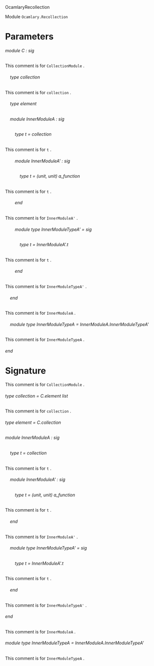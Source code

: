 OcamlaryRecollection

Module  `` Ocamlary.Recollection `` 


# Parameters

###### module C : sig

This comment is for  `` CollectionModule `` .

######     type collection

This comment is for  `` collection `` .

######     type element

######     module InnerModuleA : sig

######         type t = collection

This comment is for  `` t `` .

######         module InnerModuleA' : sig

######             type t = (unit, unit) a_function

This comment is for  `` t `` .


######         end

This comment is for  `` InnerModuleA' `` .

######         module type InnerModuleTypeA' = sig

######             type t = InnerModuleA'.t

This comment is for  `` t `` .


######         end

This comment is for  `` InnerModuleTypeA' `` .


######     end

This comment is for  `` InnerModuleA `` .

######     module type InnerModuleTypeA = InnerModuleA.InnerModuleTypeA'

This comment is for  `` InnerModuleTypeA `` .


###### end


# Signature

This comment is for  `` CollectionModule `` .

###### type collection = C.element list

This comment is for  `` collection `` .

###### type element = C.collection

###### module InnerModuleA : sig

######     type t = collection

This comment is for  `` t `` .

######     module InnerModuleA' : sig

######         type t = (unit, unit) a_function

This comment is for  `` t `` .


######     end

This comment is for  `` InnerModuleA' `` .

######     module type InnerModuleTypeA' = sig

######         type t = InnerModuleA'.t

This comment is for  `` t `` .


######     end

This comment is for  `` InnerModuleTypeA' `` .


###### end

This comment is for  `` InnerModuleA `` .

###### module type InnerModuleTypeA = InnerModuleA.InnerModuleTypeA'

This comment is for  `` InnerModuleTypeA `` .

